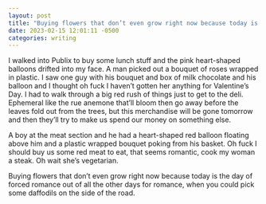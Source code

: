 ```yaml
---
layout: post
title: "Buying flowers that don’t even grow right now because today is the day of forced romance out of all the other days for romance, when you could pick some daffodils on the side of the road"
date: 2023-02-15 12:01:11 -0500
categories: writing
---
```


I walked into Publix to buy some lunch stuff and the pink heart-shaped balloons drifted into my face. A man picked out a bouquet of roses wrapped in plastic. I saw one guy with his bouquet and box of milk chocolate and his balloon and I thought oh fuck I haven’t gotten her anything for Valentine’s Day. I had to walk through a big red rush of things just to get to the deli. Ephemeral like the rue anemone that’ll bloom then go away before the leaves fold out from the trees, but this merchandise will be gone tomorrow and then they’ll try to make us spend our money on something else. 

A boy at the meat section and he had a heart-shaped red balloon floating above him and a plastic wrapped bouquet poking from his basket. Oh fuck I should buy us some red meat to eat, that seems romantic, cook my woman a steak. Oh wait she’s vegetarian.

Buying flowers that don’t even grow right now because today is the day of forced romance out of all the other days for romance, when you could pick some daffodils on the side of the road.
